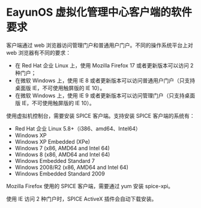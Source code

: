 # EayunOS 虚拟化管理中心客户端的软件要求

客户端通过 web 浏览器访问管理门户和普通用户门户。不同的操作系统平台上对 web 浏览器有不同的要求：

* 在 Red Hat 企业 Linux 上，使用 Mozilla Firefox 17 或者更新版本可以访问 2 种门户；
* 在微软 Windows 上，使用 IE 8 或者更新版本可以访问普通用户门户（只支持桌面版 IE，不可使用触屏版的 IE 10）。
* 在微软 Windows 上，使用 IE 9 或者更新版本可以访问管理门户（只支持桌面版 IE，不可使用触屏版的 IE 10）。

使用虚拟机控制台，需要安装 SPICE 客户端。支持安装 SPICE 客户端的系统有：

* Red Hat 企业 Linux 5.8+（i386、amd64、Intel64）
* Windows XP
* Windows XP Embedded (XPe)
* Windows 7 (x86, AMD64 and Intel 64)
* Windows 8 (x86, AMD64 and Intel 64)
* Windows Embedded Standard 7
* Windows 2008/R2 (x86, AMD64 and Intel 64)
* Windows Embedded Standard 2009

Mozilla Firefox 使用的 SPICE 客户端，需要通过 yum 安装 spice-xpi。

使用 IE 访问 2 种门户时，SPICE ActiveX 插件会自动下载安装。
